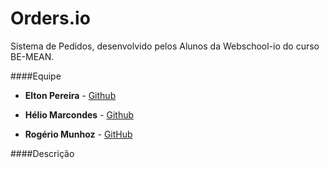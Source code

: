 # Orders.io
Sistema de Pedidos, desenvolvido pelos Alunos da Webschool-io do curso BE-MEAN.

####Equipe

* **Elton Pereira** - [Github](https://github.com/eltondev "Github")

* **Hélio Marcondes** - [Github](https://github.com/heliomsolivas "GitHub")

* **Rogério Munhoz** - [GitHub](https://github.com/rohmunhoz "GitHub")

####Descrição
